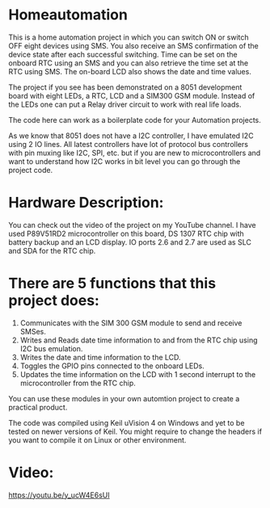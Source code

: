 # Homeautomation

This is a home automation project in which you can switch ON or switch OFF eight devices using SMS. You also 
receive an SMS confirmation of the device state after each successful switching.
Time can be set on the onboard RTC using an SMS and you can also retrieve the time set at the RTC using SMS.
The on-board LCD also shows the date and time values.

The project if you see has been demonstrated on a 8051 development board with eight LEDs, a RTC, LCD and a SIM300 GSM module.
Instead of the LEDs one can put a Relay driver circuit to work with real life loads.

The code here can work as a boilerplate code for your Automation projects. 

As we know that 8051 does not have a I2C controller, I have emulated I2C using 2 IO lines.
All latest controllers have lot of protocol bus controllers with pin muxing like I2C, SPI, etc. 
but if you are new to microcontrollers and want to understand how I2C works in bit level
you can go through the project code.

# Hardware Description:

You can check out the video of the project on my YouTube channel.
I have used P89V51RD2 microcontroller on this board, DS 1307 RTC chip with battery backup and an LCD display. 
IO ports 2.6 and 2.7 are used as SLC and SDA for the RTC chip.

# There are 5 functions that this project does:

1. Communicates with the SIM 300 GSM module to send and receive SMSes.
2. Writes and Reads date time information to and from the RTC chip using I2C bus emulation.
3. Writes the date and time information to the LCD.
4. Toggles the GPIO pins connected to the onboard LEDs.
5. Updates the time information on the LCD with 1 second interrupt to the microcontroller from the RTC chip.

You can use these modules in your own automtion project to create a practical product.

The code was compiled using Keil uVision 4 on Windows and yet to be tested on newer versions of Keil. 
You might require to change the headers if you want to compile it on Linux or other environment.

# Video:
https://youtu.be/y_ucW4E6sUI
